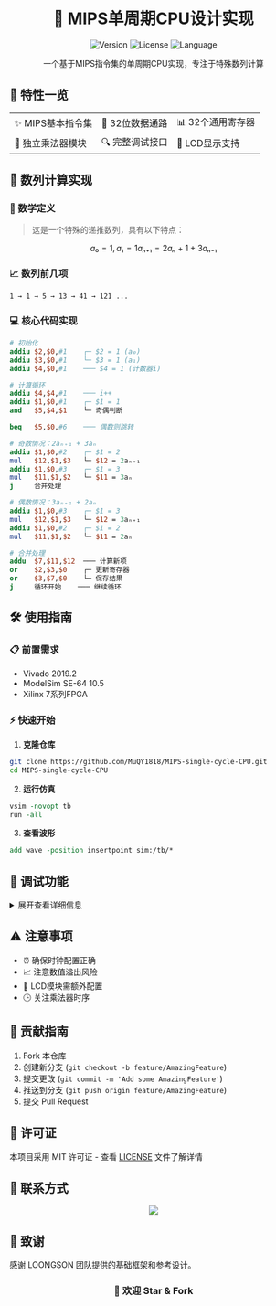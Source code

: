 <div align="center">

# 🚀 MIPS单周期CPU设计实现

![Version](https://img.shields.io/badge/version-1.0.0-blue)
![License](https://img.shields.io/badge/license-MIT-green)
![Language](https://img.shields.io/badge/language-Verilog-orange)

一个基于MIPS指令集的单周期CPU实现，专注于特殊数列计算
</div>

## 🌟 特性一览

<table>
<tr>
    <td>✨ MIPS基本指令集</td>
    <td>🔄 32位数据通路</td>
    <td>📊 32个通用寄存器</td>
</tr>
<tr>
    <td>🧮 独立乘法器模块</td>
    <td>🔍 完整调试接口</td>
    <td>📱 LCD显示支持</td>
</tr>
</table>

## 🎯 数列计算实现

### 📐 数学定义
> 这是一个特殊的递推数列，具有以下特点：
```math
a₀ = 1, a₁ = 1
aₙ₊₁ = 2aₙ + 1 + 3aₙ₋₁
```

### 📈 数列前几项
```
1 → 1 → 5 → 13 → 41 → 121 ...
```

### 💻 核心代码实现
```mips
# 初始化
addiu $2,$0,#1    ┌─ $2 = 1 (a₀)
addiu $3,$0,#1    └─ $3 = 1 (a₁)
addiu $4,$0,#1    ─── $4 = 1 (计数器i)

# 计算循环
addiu $4,$4,#1    ─── i++
addiu $1,$0,#1    ┌─ $1 = 1
and   $5,$4,$1    └─ 奇偶判断

beq   $5,$0,#6    ─── 偶数则跳转

# 奇数情况：2aₙ₊₁ + 3aₙ
addiu $1,$0,#2    ┌─ $1 = 2
mul   $12,$1,$3   └─ $12 = 2aₙ₊₁
addiu $1,$0,#3    ┌─ $1 = 3
mul   $11,$1,$2   └─ $11 = 3aₙ
j     合并处理

# 偶数情况：3aₙ₊₁ + 2aₙ
addiu $1,$0,#3    ┌─ $1 = 3
mul   $12,$1,$3   └─ $12 = 3aₙ₊₁
addiu $1,$0,#2    ┌─ $1 = 2
mul   $11,$1,$2   └─ $11 = 2aₙ

# 合并处理
addu  $7,$11,$12  ─── 计算新项
or    $2,$3,$0    ┌─ 更新寄存器
or    $3,$7,$0    └─ 保存结果
j     循环开始    ─── 继续循环
```

## 🛠️ 使用指南

### 📋 前置需求
- Vivado 2019.2
- ModelSim SE-64 10.5
- Xilinx 7系列FPGA

### ⚡ 快速开始

1. **克隆仓库**
```bash
git clone https://github.com/MuQY1818/MIPS-single-cycle-CPU.git
cd MIPS-single-cycle-CPU
```

2. **运行仿真**
```tcl
vsim -novopt tb
run -all
```

3. **查看波形**
```tcl
add wave -position insertpoint sim:/tb/*
```

## 🔧 调试功能

<details>
<summary>展开查看详细信息</summary>

- 🔍 寄存器实时监控
- 📊 波形完整记录
- 📱 LCD结果显示
- 🔄 状态实时更新

</details>

## ⚠️ 注意事项

- ⏰ 确保时钟配置正确
- 📈 注意数值溢出风险
- 🔌 LCD模块需额外配置
- 🕒 关注乘法器时序

## 🤝 贡献指南

1. Fork 本仓库
2. 创建新分支 (`git checkout -b feature/AmazingFeature`)
3. 提交更改 (`git commit -m 'Add some AmazingFeature'`)
4. 推送到分支 (`git push origin feature/AmazingFeature`)
5. 提交 Pull Request

## 📝 许可证

本项目采用 MIT 许可证 - 查看 [LICENSE](LICENSE) 文件了解详情

## 👥 联系方式

<p align="center">
  <a href="mailto:weijuebu@gmail.com">
    <img src="https://img.shields.io/badge/Email-weijuebu%40gmail.com-blue?style=flat-square&logo=gmail">
  </a>
</p>

## 🌟 致谢

感谢 LOONGSON 团队提供的基础框架和参考设计。

<div align="center">

### 🌈 欢迎 Star & Fork

</div>
